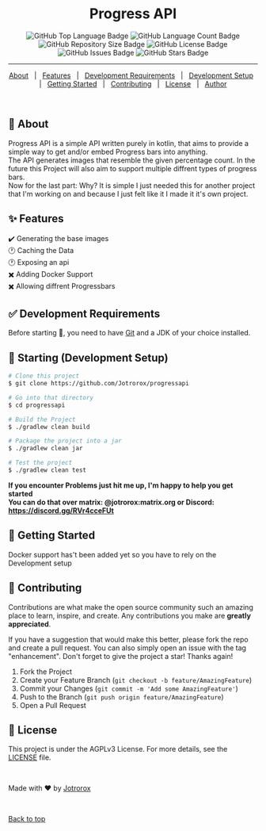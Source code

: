 <h1 align="center">Progress API</h1>

<p align="center">
  <img src="https://img.shields.io/github/languages/top/jotrorox/progressapi?style=flat-square" alt="GitHub Top Language Badge">
  <img src="https://img.shields.io/github/languages/count/jotrorox/progressapi?style=flat-square" alt="GitHub Language Count Badge">
  <img src="https://img.shields.io/github/repo-size/jotrorox/progressapi?style=flat-square" alt="GitHub Repository Size Badge">
  <img src="https://img.shields.io/github/license/jotrorox/progressapi?style=flat-square" alt="GitHub License Badge">
  <img src="https://img.shields.io/github/issues/jotrorox/progressapi?style=flat-square" alt="GitHub Issues Badge">
  <img src="https://img.shields.io/github/stars/jotrorox/progressapi?style=flat-square" alt="GitHub Stars Badge">
</p>

<hr>

<p align="center">
  <a href="#dart-about">About</a> &#xa0; | &#xa0; 
  <a href="#sparkles-features">Features</a> &#xa0; | &#xa0;
  <a href="#white_check_mark-development-requirements">Development Requirements</a> &#xa0; | &#xa0;
  <a href="#checkered_flag-starting-development-setup">Development Setup</a> &#xa0; | &#xa0;
  <a href="#dash-getting-started">Getting Started</a> &#xa0; | &#xa0;
  <a href="#raised_hands-contributing">Contributing</a> &#xa0; | &#xa0;
  <a href="#memo-license">License</a> &#xa0; | &#xa0;
  <a href="https://jotrorox.com" target="_blank">Author</a>
</p>

<br>

## :dart: About ##

Progress API is a simple API written purely in kotlin, that aims to provide a simple way to get and/or embed Progress bars into anything.\
The API generates images that resemble the given percentage count. In the future this Project will also aim to support multiple diffrent types of progress bars.\
Now for the last part: Why? It is simple I just needed this for another project that I'm working on and because I just felt like it I made it it's own project. 

## :sparkles: Features ##

:heavy_check_mark: Generating the base images\
:clock1: Caching the Data\
:clock1: Exposing an api\
:heavy_multiplication_x: Adding Docker Support\
:heavy_multiplication_x: Allowing diffrent Progressbars

## :white_check_mark: Development Requirements ##

Before starting :checkered_flag:, you need to have [Git](https://git-scm.com) and a JDK of your choice installed.

## :checkered_flag: Starting (Development Setup) ##

```bash
# Clone this project
$ git clone https://github.com/Jotrorox/progressapi

# Go into that directory
$ cd progressapi

# Build the Project
$ ./gradlew clean build

# Package the project into a jar
$ ./gradlew clean jar

# Test the project
$ ./gradlew clean test
```

**If you encounter Problems just hit me up, I'm happy to help you get started**\
**You can do that over matrix: @jotrorox:matrix.org or Discord: https://discord.gg/RVr4cceFUt**

## :dash: Getting Started ##

Docker support has't been added yet so you have to rely on the Development setup

## :raised_hands: Contributing ##

Contributions are what make the open source community such an amazing place to learn, inspire, and create. Any contributions you make are **greatly appreciated**.

If you have a suggestion that would make this better, please fork the repo and create a pull request. You can also simply open an issue with the tag "enhancement".
Don't forget to give the project a star! Thanks again!

1. Fork the Project
2. Create your Feature Branch (`git checkout -b feature/AmazingFeature`)
3. Commit your Changes (`git commit -m 'Add some AmazingFeature'`)
4. Push to the Branch (`git push origin feature/AmazingFeature`)
5. Open a Pull Request


## :memo: License ##

This project is under the AGPLv3 License. For more details, see the [LICENSE](LICENSE) file.

<br>

Made with :heart: by <a href="https://jotrorox.com" target="_blank">Jotrorox</a>

&#xa0;

<a href="#top">Back to top</a>